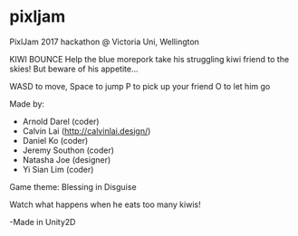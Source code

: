 # pixljam
PixlJam 2017 hackathon @ Victoria Uni, Wellington


KIWI BOUNCE
Help the blue morepork take his struggling kiwi friend to the skies!
But beware of his appetite...

WASD to move, Space to jump
P to pick up your friend
O to let him go


Made by:
- Arnold Darel (coder)
- Calvin Lai (http://calvinlai.design/)
- Daniel Ko (coder)
- Jeremy Southon (coder)
- Natasha Joe (designer)
- Yi Sian Lim (coder)


Game theme: Blessing in Disguise

Watch what happens when he eats too many kiwis!



-Made in Unity2D
